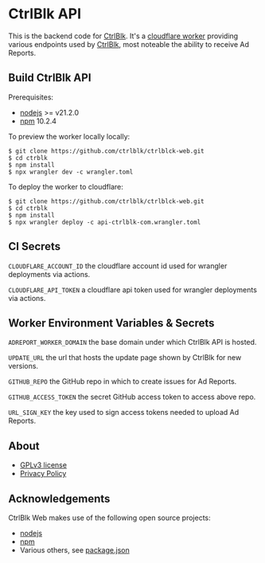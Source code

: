 # CtrlBlk API

This is the backend code for [CtrlBlk](https://github.com/ctrlblk/ctrlblk). It's a [cloudflare worker](https://developers.cloudflare.com/workers/) providing various endpoints used by [CtrlBlk](https://github.com/ctrlblk/ctrlblk), most noteable the ability to receive Ad Reports.

## Build CtrlBlk API

Prerequisites:

- [nodejs](https://nodejs.org/en) >= v21.2.0
- [npm](https://www.npmjs.com/) 10.2.4

To preview the worker locally locally:

```
$ git clone https://github.com/ctrlblk/ctrlblck-web.git
$ cd ctrblk
$ npm install
$ npx wrangler dev -c wrangler.toml
```

To deploy the worker to cloudflare:

```
$ git clone https://github.com/ctrlblk/ctrlblck-web.git
$ cd ctrblk
$ npm install
$ npx wrangler deploy -c api-ctrlblk-com.wrangler.toml
```

## CI Secrets

`CLOUDFLARE_ACCOUNT_ID` the cloudflare account id used for wrangler deployments via actions.

`CLOUDFLARE_API_TOKEN` a cloudflare api token used for wrangler deployments via actions.

## Worker Environment Variables & Secrets

`ADREPORT_WORKER_DOMAIN` the base domain under which CtrlBlk API is hosted.

`UPDATE_URL` the url that hosts the update page shown by CtrlBlk for new versions.

`GITHUB_REPO` the GitHub repo in which to create issues for Ad Reports.

`GITHUB_ACCESS_TOKEN` the secret GitHub access token to access above repo.

`URL_SIGN_KEY` the key used to sign access tokens needed to upload Ad Reports.

## About

- [GPLv3 license](LICENSE.txt)
- [Privacy Policy](https://ctrlblk.com/privacy)

## Acknowledgements

CtrlBlk Web makes use of the following open source projects:

- [nodejs](https://nodejs.org/en)
- [npm](https://www.npmjs.com/)
- Various others, see [package.json](package.json)